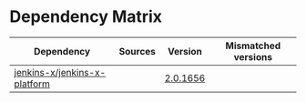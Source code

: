 # Dependency Matrix

Dependency | Sources | Version | Mismatched versions
---------- | ------- | ------- | -------------------
[jenkins-x/jenkins-x-platform](https://github.com/jenkins-x/jenkins-x-platform) |  | [2.0.1656](https://github.com/jenkins-x/jenkins-x-platform/releases/tag/v2.0.1656) | 
